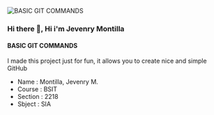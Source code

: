 ![BASIC GIT COMMANDS](https://upload.wikimedia.org/wikipedia/commons/thumb/9/91/Octicons-mark-github.svg/2048px-Octicons-mark-github.svg.png)

### Hi there 👋, Hi i'm Jevenry Montilla
#### BASIC GIT COMMANDS
I made this project just for fun, it allows you to create nice and simple GitHub 

- Name : Montilla, Jevenry M.
- Course : BSIT
- Section : 2218
- Sbject : SIA




